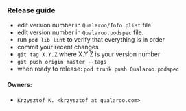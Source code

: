 ### Release guide
- edit version number in `Qualaroo/Info.plist` file.
- edit version number in `Qualaroo.podspec` file.
- run `pod lib lint` to verify that everything is in order
- commit your recent changes
- `git tag X.Y.Z` where X.Y.Z is your version number
- `git push origin master --tags`
- when ready to release: `pod trunk push Qualaroo.podspec`

#### Owners:
- `Krzysztof K. <krzysztof at qualaroo.com>`